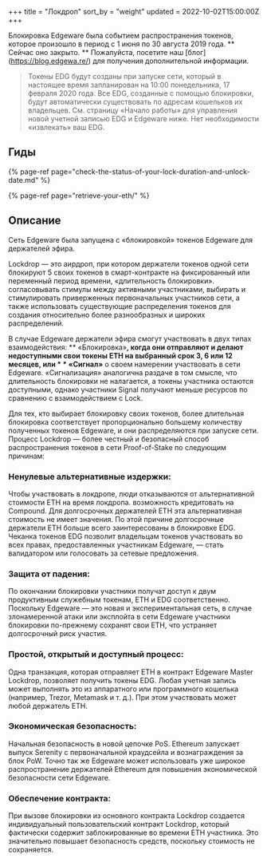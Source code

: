 +++
title = "Локдроп"
sort_by = "weight"
updated = 2022-10-02T15:00:00Z
+++

Блокировка Edgeware была событием распространения токенов, которое произошло в период с 1 июня по 30 августа 2019 года. ** Сейчас оно закрыто. ** Пожалуйста, посетите наш [блог] (https://blog.edgewa.re/) для получения дополнительной информации.

>Токены EDG будут созданы при запуске сети, который в настоящее время запланирован на 10:00 понедельника, 17 февраля 2020 года. Все EDG, созданные с помощью блокировки, будут автоматически существовать по адресам кошельков их владельцев. См. страницу «Начало работы» для управления новой учетной записью EDG и Edgeware ниже. Нет необходимости «извлекать» ваш EDG.

## Гиды

{% page-ref page="check-the-status-of-your-lock-duration-and-unlock-date.md" %}

{% page-ref page="retrieve-your-eth/" %}

## Описание

Сеть Edgeware была запущена с «блокировкой» токенов Edgeware для держателей эфира.

Lockdrop — это аирдроп, при котором держатели токенов одной сети блокируют 5 своих токенов в смарт-контракте на фиксированный или переменный период времени, «длительность блокировки». согласовывать стимулы между активными участниками, выбирать и стимулировать приверженных первоначальных участников сети, а также использовать существующие распределения токенов для создания относительно более разнообразных и широких распределений.

В случае Edgeware держатели эфира смогут участвовать в двух типах взаимодействия: ** «Блокировка»**, когда они отправляют и делают недоступными свои токены ETH на выбранный срок 3, 6 или 12 месяцев, или * * «Сигнал»** о своем намерении участвовать в сети Edgeware. «Сигнализация» аналогична раздаче в том смысле, что длительность блокировки не налагается, а токены участника остаются доступными, однако участники Signal получают меньше ресурсов по сравнению с взаимодействием с Lock.

Для тех, кто выбирает блокировку своих токенов, более длительная блокировка соответствует пропорционально большему количеству полученных токенов Edgeware, и они распределяются при запуске сети. Процесс Lockdrop — более честный и безопасный способ распространения токенов в сети Proof-of-Stake по следующим причинам:

### Ненулевые альтернативные издержки:

Чтобы участвовать в локдропе, люди отказываются от альтернативной стоимости ETH на время локдропа. возможность кредитовать на Compound. Для долгосрочных держателей ETH эта альтернативная стоимость не имеет значения. По этой причине долгосрочные держатели ETH больше всего заинтересованы в блокировке EDG. Чеканка токенов EDG позволит владельцам токенов участвовать во всех правах, предоставленных участникам Edgeware, — стать валидатором или голосовать за сетевые предложения.

### Защита от падения:

По окончании блокировки участники получат доступ к двум продуктивным служебным токенам, ETH и EDG соответственно. Поскольку Edgeware — это новая и экспериментальная сеть, в случае злонамеренной атаки или эксплойта в сети Edgeware участники блокировки по-прежнему сохранят свои ETH, что устраняет долгосрочный риск участия.

### Простой, открытый и доступный процесс:

Одна транзакция, которая отправляет ETH в контракт Edgeware Master Lockdrop, позволяет получить токены EDG. Любая учетная запись может выполнять это из аппаратного или программного кошелька (например, Trezor, Metamask и т. д.). При этом участвовать может любой держатель ETH.

### Экономическая безопасность:

Начальная безопасность в новой цепочке PoS. Ethereum запускает выпуск Serenity с первоначальной краудсейла и вознаграждения за блок PoW. Точно так же Edgeware может использовать уже широкое распространение держателей Ethereum для повышения экономической безопасности сети Edgeware.

### Обеспечение контракта:

При вызове блокировки из основного контракта Lockdrop создается индивидуальный пользовательский контракт Lockdrop, который фактически содержит заблокированные во времени ETH участника. Это значительно повышает безопасность средств, поскольку стоимость не сохраняется.
